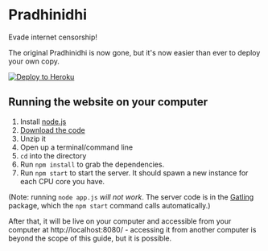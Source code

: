 # Pradhinidhi

Evade internet censorship!

The original Pradhinidhi is now gone, but it's now easier than ever to deploy your own copy.

[![Deploy to Heroku](https://www.herokucdn.com/deploy/button.svg)](https://heroku.com/deploy?template=https://github.com/krisk248/pradhinidhi)
<!-- [![Deploy to Bluemix](https://cloud.ibm.com/devops/setup/deploy/button.png)](https://bluemix.net/deploy?repository=https://github.com/krisk248/pradhinidhi)
[![Deploy to Azure](http://azuredeploy.net/deploybutton.png)](https://azuredeploy.net/)
[![Deploy to AWS](https://oneclick.amplifyapp.com/button.svg)](https://console.aws.amazon.com/amplify/home#/deploy?repo=https://github.com/krisk248/pradhinidhi) -->


## Running the website on your computer

1. Install [node.js](http://nodejs.org/)
2. [Download the code](https://github.com/krisk248/pradhinidhi)
3. Unzip it
4. Open up a terminal/command line
5. `cd` into the directory
6. Run `npm install` to grab the dependencies.
7. Run `npm start` to start the server. It should spawn a new instance for each CPU core you have.

(Note: running `node app.js` *will not work*. The server code is in the [Gatling](https://npmjs.org/package/gatling)
package, which the `npm start` command calls automatically.)

After that, it will be live on your computer and accessible from your computer at http://localhost:8080/ - accessing it from another computer is beyond the scope of this guide, but it is possible.
